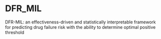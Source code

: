 # DFR_MIL
DFR-MIL: an effectiveness-driven and statistically interpretable framework for predicting drug failure risk with the ability to determine optimal positive threshold
